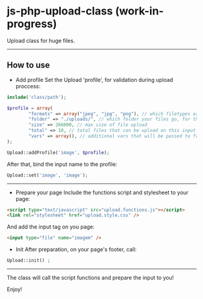 # js-php-upload-class (work-in-progress)

Upload class for huge files.

---

## How to use

- Add profile
  Set the Upload 'profile', for validation during upload proccess:

```php
include('class/path');

$profile = array(
        "formats" => array("jpeg", "jpg", "png"), // which filetypes are accepted
        "folder" => "./uploads/", // which folder your files go, for this specific profile
        "size" => 266000, // max size of file upload
        "total" => 10, // total files that can be upload on this input
        "vars" => array(), // additional vars that will be passed to frontend and backend
);

Upload::addProfile('image', $profile);
```

After that, bind the input name to the profile:

```php
Upload::set('image', 'image');
```

---

- Prepare your page
  Include the functions script and stylesheet to your page:

```html
<script type="text/javascript" src="upload.functions.js"></script>
<link rel="stylesheet" href="upload.style.css" />
```

And add the input tag on you page:

```html
<input type="file" name="imagem" />
```

- Init
  After preparation, on your page's footer, call:

```php
Upload::init() ;
```

---

The class will call the script functions and prepare the input to you!

Enjoy!